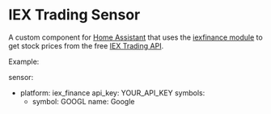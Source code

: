 # IEX Trading Sensor

A custom component for [Home Assistant](https://home-assistant.io/) that uses the [iexfinance module](https://pypi.org/project/iexfinance/) to get stock prices from the free [IEX Trading API](https://iextrading.com/developer/).

Example:

sensor:
  - platform: iex_finance
    api_key: YOUR_API_KEY
    symbols:
      - symbol: GOOGL
        name: Google
